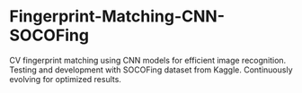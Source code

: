 # Fingerprint-Matching-CNN-SOCOFing
CV fingerprint matching using CNN models for efficient image recognition. Testing and development with SOCOFing dataset from Kaggle. Continuously evolving for optimized results.

